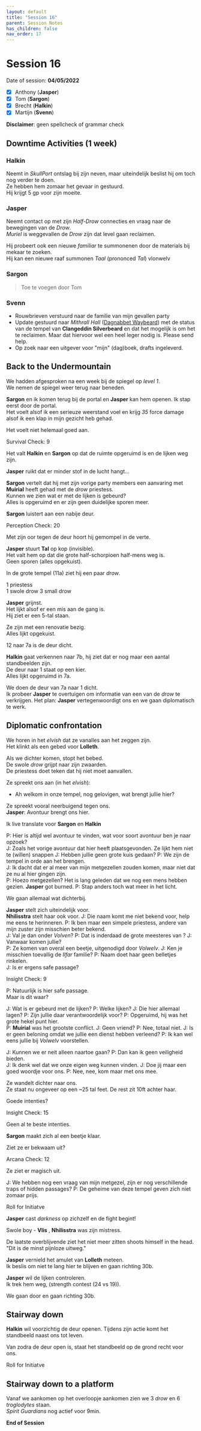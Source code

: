 ```yaml
---
layout: default
title: "Session 16"
parent: Session Notes
has_children: false
nav_order: 17
---
```


# Session 16

Date of session: **04/05/2022**

- [X] Anthony (**Jasper**)
- [X] Tom (**Sargon**)
- [X] Brecht (**Halkin**)
- [X] Martijn (**Svenn**)

**Disclaimer**: geen spellcheck of grammar check

## Downtime Activities (1 week)

### Halkin

Neemt in *SkullPort* ontslag bij zijn neven, maar uiteindelijk beslist hij om toch nog verder te doen.  
Ze hebben hem zomaar het gevaar in gestuurd.  
Hij krijgt 5 gp voor zijn moeite.  

### Jasper

Neemt contact op met zijn *Half-Drow* connecties en vraag naar de bewegingen van de *Drow*.  
*Muriel* is weggevallen de *Drow* zijn dat level gaan reclaimen.  

Hij probeert ook een nieuwe *familiar* te summonenen door de materials bij mekaar te zoeken.  
Hij kan een nieuwe raaf summonen *Taal* (prononced *Tal*)
vlonwelv

### Sargon

> Toe te voegen door Tom

### Svenn

- Rouwbrieven verstuurd naar de familie van mijn gevallen party
- Update gestuurd naar *Mithrall Hall* ([Dagnabbet Waybeard](https://forgottenrealms.fandom.com/wiki/Dagnabbet_Waybeard)) met de status van de tempel van **Clangeddin Silverbeard** en dat het mogelijk is om het te reclaimen. Maar dat hiervoor wel een heel leger nodig is. Please send help.
- Op zoek naar een uitgever voor "mijn" (dag)boek, drafts ingeleverd.

## Back to the Undermountain

We hadden afgesproken na een week bij de spiegel op *level 1*.  
We nemen de spiegel weer terug naar beneden.  

**Sargon** en ik komen terug bij de portal en **Jasper** kan hem openen.
Ik stap eerst door de portal.  
Het voelt alsof ik een serieuze weerstand voel en krijg *35* force damage alsof ik een klap in mijn gezicht heb gehad.  

Het voelt niet helemaal goed aan.  

<div class="text-red-000">
 Survival Check: 9
</div>

Het valt **Halkin** en **Sargon** op dat de ruimte opgeruimd is en de lijken weg zijn.  

**Jasper** ruikt dat er minder stof in de lucht hangt...  

**Sargon** vertelt dat hij met zijn vorige party members een aanvaring met **Muirial** heeft gehad met de *drow* priestess.  
Kunnen we zien wat er met de lijken is gebeurd?  
Alles is opgeruimd en er zijn geen duidelijke sporen meer.  

**Sargon** luistert aan een nabije deur.  

<div class="text-red-000">
 Perception Check: 20
</div>

Met zijn oor tegen de deur hoort hij gemompel in de verte.  

**Jasper** stuurt **Tal** op kop (invisible).  
Het valt hem op dat die grote half-schorpioen half-mens weg is.  
Geen sporen (alles opgekuist).  

In de grote tempel (11a) ziet hij een paar *drow*.  

1 priestess  
1 swole drow
3 small drow

**Jasper** grijnst.  
Het lijkt alsof er een mis aan de gang is.  
Hij ziet er een 5-tal staan.  

Ze zijn met een renovatie bezig.  
Alles lijkt opgekuist.  

12 naar 7a is de deur dicht.  

**Halkin** gaat verkennen naar 7b, hij ziet dat er nog maar een aantal standbeelden zijn.  
De deur naar 1 staat op een kier.  
Alles lijkt opgeruimd in 7a.  

We doen de deur van 7a naar 1 dicht.  
Ik probeer **Jasper** te overtuigen om informatie van een van de *drow* te verkrijgen.
Het plan: **Jasper** vertegenwoordigt ons en we gaan diplomatisch te werk.  

## Diplomatic confrontation

We horen in het *elvish* dat ze vanalles aan het zeggen zijn.  
Het klinkt als een gebed voor **Lolleth**.  

Als we dichter komen, stopt het bebed.  
De swole *drow* grijpt naar zijn zwaarden.  
De priestess doet teken dat hij niet moet aanvallen.  

Ze spreekt ons aan (in het *elvish*):
- Ah welkom in onze tempel, nog gelovigen, wat brengt jullie hier?

Ze spreekt vooral neerbuigend tegen ons.  
**Jasper**: Avontuur brengt ons hier.

Ik live translate voor **Sargon** en **Halkin**

P: Hier is altijd wel avontuur te vinden, wat voor soort avontuur ben je naar opzoek?  
J: Zoals het vorige avontuur dat hier heeft plaatsgevonden.
Ze lijkt hem niet te (willen) snappen
J: Hebben jullie geen grote kuis gedaan?
P: We zijn de tempel in orde aan het brengen.  
J: Ik dacht dat er al meer van mijn metgezellen zouden komen, maar niet dat ze nu al hier gingen zijn.  
P: Hoezo metgezellen? Het is lang geleden dat we nog een mens hebben gezien.
**Jasper** got burned.
P: Stap anders toch wat meer in het licht.  

We gaan allemaal wat dichterbij.  

**Jasper** stelt zich uiteindelijk voor.  
**Nhilisstra** stelt haar ook voor.
J: Die naam komt me niet bekend voor, help me eens te herinneren.
P: Ik ben maar een simpele priestess, andere van mijn zuster zijn misschien beter bekend.  
J: Val je dan onder *Volven*?
P: Dat is inderdaad de grote meesteres van ?
J: Vanwaar komen jullie?  
P: Ze komen van overal een beetje, uitgenodigd door *Volwelv*.
J: Ken je misschien toevallig de *Ilfar* familie?
P: Naam doet haar geen belletjes rinkelen.  
J: Is er ergens safe passage?

<div class="text-red-000">
 Insight Check: 9
</div>

P: Natuurlijk is hier safe passage.  
Maar is dit waar?

J: Wat is er gebeurd met de lijken?
P: Welke lijken?
J: Die hier allemaal lagen?
P: Zijn jullie daar verantwoordelijk voor?
P: Opgeruimd, hij was het grote hekel punt hier.  
P: **Muirial** was het grootste conflict.
J: Geen vriend?
P: Nee, totaal niet.
J: Is er geen beloning omdat we jullie een dienst hebben verleend?
P: Ik kan wel eens jullie bij *Volwelv* voorstellen.

J: Kunnen we er neit alleen naartoe gaan?
P: Dan kan ik geen veiligheid bieden.  
J: Ik denk wel dat we onze eigen weg kunnen vinden.
J: Doe jij maar een goed woordje voor ons.
P: Nee, nee, kom maar met ons mee.

Ze wandelt dichter naar ons.  
Ze staat nu ongeveer op een ~25 tal feet.
De rest zit 10ft achter haar.

Goede intenties?

<div class="text-red-000">
 Insight Check: 15
</div>

Geen al te beste intenties.

**Sargon** maakt zich al een beetje klaar.  

Ziet ze er bekwaam uit?

<div class="text-red-000">
 Arcana Check: 12
</div>

Ze ziet er magisch uit.

J: We hebben nog een vraag van mijn metgezel, zijn er nog verschillende traps of hidden passages?
P: De geheime van deze tempel geven zich niet zomaar prijs.

<div class="text-red-000">
 Roll for Initiatve
</div>

**Jasper** cast *darkness* op zichzelf en de fight begint!

Swole boy - **Vlis** , **Nhilisstra** was zijn mistress.  

De laatste overblijvende ziet het niet meer zitten shoots himself in the head.  
"Dit is de minst pijnloze uitweg."

**Jasper** vernield het amulet van **Lolleth** meteen.  
Ik beslis om niet te lang hier te blijven en gaan richting 30b.

**Jasper** wil de lijken controleren.  
Ik trek hem weg, (strength contest (24 vs 19)).  

We gaan door en gaan richting 30b.

## Stairway down

**Halkin** wil voorzichtig de deur openen.
Tijdens zijn actie komt het standbeeld naast ons tot leven.  

Van zodra de deur open is, staat het standbeeld op de grond recht voor ons.  

<div class="text-red-000">
 Roll for Initiatve
</div>

## Stairway down to a platform

Vanaf we aankomen op het overloopje aankomen zien we 3 *drow* en 6 *troglodytes* staan.  
*Spirit Guardians* nog actief voor 9min.


**End of Session**
